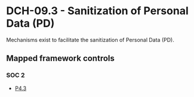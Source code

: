 # DCH-09.3 - Sanitization of Personal Data (PD)
Mechanisms exist to facilitate the sanitization of Personal Data (PD).
## Mapped framework controls
### SOC 2
- [P4.3](../soc2/p43.md)